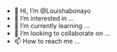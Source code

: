 - 👋 Hi, I’m @Louishabonayo
- 👀 I’m interested in ...
- 🌱 I’m currently learning ...
- 💞️ I’m looking to collaborate on ...
- 📫 How to reach me ...

<!---
Louishabonayo/Louishabonayo is a ✨ special ✨ repository because its `README.md` (this file) appears on your GitHub profile.
You can click the Preview link to take a look at your changes.
--->
